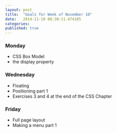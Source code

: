 ```yaml
---
layout: post
title:  "Goals for Week of November 10"
date:   2014-11-10 08:30:11.474185
categories:
published: true
---
```


### Monday

* CSS Box Model
* the display property

### Wednesday

* Floating
* Positioning part 1
* Exercises 3 and 4 at the end of the CSS Chapter


### Friday

* Full page layout
* Making a menu part 1
